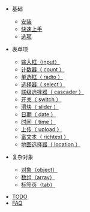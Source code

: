 - 基础

  - [安装](zh-cn/introduction/install)
  - [快速上手](zh-cn/introduction/quick-start)
  - [选项](zh-cn/introduction/options)

* 表单项

  - [输入框（input）](zh-cn/form-items/input)
  - [计数器（ count ）](zh-cn/form-items/count)
  - [单选框（ radio ）](zh-cn/form-items/radio)
  - [选择器（ select ）](zh-cn/form-items/select)
  - [联级选择器（ cascader ）](zh-cn/form-items/cascader)
  - [开关（ switch ）](zh-cn/form-items/switch)
  - [滑块（ slider ）](zh-cn/form-items/slider)
  - [日期（ date ）](zh-cn/form-items/date)
  - [时间（ time ）](zh-cn/form-items/time)
  - [上传（ upload ）](zh-cn/form-items/upload)
  - [富文本（ richtext ）](zh-cn/form-items/richtext)
  - [地图选择器（ location ）](zh-cn/form-items/location)

* 复杂对象

  - [对象（object）](zh-cn/complexity/object)
  - [数组（array）](zh-cn/complexity/array)
  - [标签页（tab）](zh-cn/complexity/tab)

- [TODO](zh-cn/todo.md)
- [FAQ](zh-cn/faq.md)
